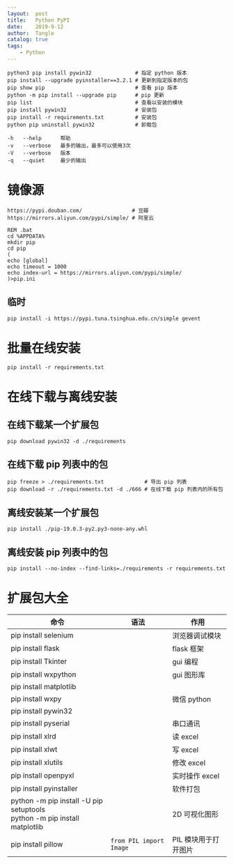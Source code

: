 ```yaml
---
layout:  post
title:   Python PyPI
date:    2019-9-12
author:  Tangle
catalog: true
tags:
    - Python
---
```


```
python3 pip install pywin32              # 指定 python 版本
pip install --upgrade pyinstaller==3.2.1 # 更新到指定版本的包
pip show pip                             # 查看 pip 版本
python -m pip install --upgrade pip      # pip 更新
pip list                                 # 查看以安装的模块
pip install pywin32                      # 安装包
pip install -r requirements.txt          # 安装包
python pip uninstall pywin32             # 卸载包
```

```
-h   --help      帮助
-v   --verbose   最多的输出，最多可以使用3次
-V   --verbose   版本
-q   --quiet     最少的输出
```

# 镜像源

```
https://pypi.douban.com/                # 豆瓣
https://mirrors.aliyun.com/pypi/simple/ # 阿里云
```

```
REM .bat
cd %APPDATA%
mkdir pip
cd pip
(
echo [global]
echo timeout = 1000
echo index-url = https://mirrors.aliyun.com/pypi/simple/
)>pip.ini
```

## 临时

```
pip install -i https://pypi.tuna.tsinghua.edu.cn/simple gevent
```

# 批量在线安装

```
pip install -r requirements.txt
```

# 在线下载与离线安装

## 在线下载某一个扩展包

```
pip download pywin32 -d ./requirements
```

## 在线下载 pip 列表中的包

```
pip freeze > ./requirements.txt             # 导出 pip 列表
pip download -r ./requirements.txt -d ./666 # 在线下载 pip 列表内的所有包
```

## 离线安装某一个扩展包

```
pip install ./pip-19.0.3-py2.py3-none-any.whl
```

## 离线安装 pip 列表中的包

```
pip install --no-index --find-links=./requirements -r requirements.txt
```

# 扩展包大全

| 命令                                                         | 语法                    | 作用                 |
| ------------------------------------------------------------ | ----------------------- | -------------------- |
| pip install selenium                                         |                         | 浏览器调试模块       |
| pip install flask                                            |                         | flask 框架           |
| pip install Tkinter                                          |                         | gui 编程             |
| pip install wxpython                                         |                         | gui 图形库           |
| pip install matplotlib                                       |                         |                      |
| pip install wxpy                                             |                         | 微信 python          |
| pip install pywin32                                          |                         |                      |
| pip install pyserial                                         |                         | 串口通讯             |
| pip install xlrd                                             |                         | 读 excel             |
| pip install xlwt                                             |                         | 写 excel             |
| pip install xlutils                                          |                         | 修改 excel           |
| pip install openpyxl                                         |                         | 实时操作 excel       |
| pip install pyinstaller                                      |                         | 软件打包             |
| python -m pip install -U pip setuptools<br>python -m pip install matplotlib |                         | 2D 可视化图形        |
| pip install pillow                                           | `from PIL import Image` | PIL 模块用于打开图片 |
